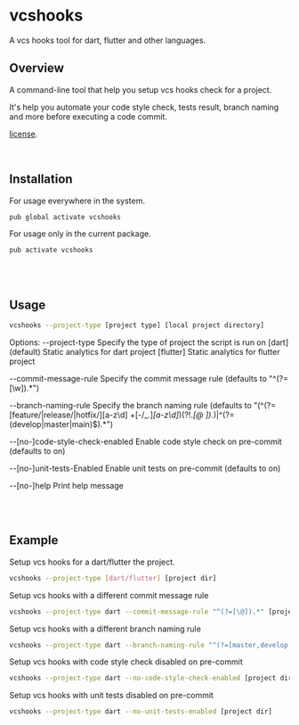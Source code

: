 # vcshooks

A vcs hooks tool for dart, flutter and other languages.

## Overview

A command-line tool that help you setup vcs hooks check for a project.

It's help you automate your code style check, tests result, branch naming and more before executing a code commit.

[license](https://github.com/bitsydarel/vcshooks/blob/master/LICENSE).

<br>

## Installation

For usage everywhere in the system.

```bash
pub global activate vcshooks
```

For usage only in the current package.

```bash
pub activate vcshooks
```

<br>

<br>

## Usage

```bash
vcshooks --project-type [project type] [local project directory]
```

Options:
--project-type Specify the type of project the script is run on
[dart] (default)             Static analytics for dart project
[flutter]                    Static analytics for flutter project

--commit-message-rule Specify the commit message rule (defaults to "^(?=[\w]).*")

--branch-naming-rule Specify the branch naming rule (defaults to "(^(?=[feature\/|release\/|hotfix\/][a-z\d]
+[-\/_\.]*[a-z\d]*)(?!.*[\@ ]).*)|^(?=(develop|master|main)$).*")

--[no-]code-style-check-enabled Enable code style check on pre-commit (defaults to on)

--[no-]unit-tests-Enabled Enable unit tests on pre-commit (defaults to on)

--[no-]help Print help message

<br>

<br>

## Example

Setup vcs hooks for a dart/flutter the project.

```bash
vcshooks --project-type [dart/flutter] [project dir]
```

Setup vcs hooks with a different commit message rule

```bash
vcshooks --project-type dart --commit-message-rule "^(?=[\@]).*" [project dir]
```

Setup vcs hooks with a different branch naming rule

```bash
vcshooks --project-type dart --branch-naming-rule "^(?=[master,develop,beta,dev]).*" [project dir]
```

Setup vcs hooks with code style check disabled on pre-commit

```bash
vcshooks --project-type dart --no-code-style-check-enabled [project dir]
```

Setup vcs hooks with unit tests disabled on pre-commit

```bash
vcshooks --project-type dart --no-unit-tests-enabled [project dir]
```

<br>